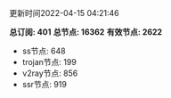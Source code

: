 更新时间2022-04-15 04:21:46

**总订阅: 401**
**总节点: 16362**
**有效节点: 2622**
- ss节点: 648
- trojan节点: 199
- v2ray节点: 856
- ssr节点: 919
